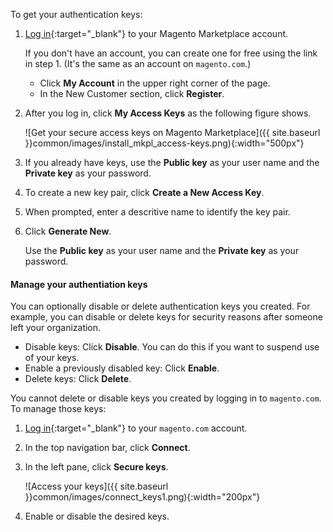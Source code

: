 <div markdown="1">

To get your authentication keys:

1.	[Log in](https://www.magentocommerce.com/products/applications/customer/login){:target="_blank"} to your Magento Marketplace account.

	If you don't have an account, you can create one for free using the link in step 1. (It's the same as an account on `magento.com`.)

	*	Click **My Account** in the upper right corner of the page.
	*	In the New Customer section, click **Register**.

2.	After you log in, click **My Access Keys** as the following figure shows.

	![Get your secure access keys on Magento Marketplace]({{ site.baseurl }}common/images/install_mkpl_access-keys.png){:width="500px"}
3.	If you already have keys, use the **Public key** as your user name and the **Private key** as your password.
3.	To create a new key pair, click **Create a New Access Key**.
4.	When prompted, enter a descritive name to identify the key pair.
5.	Click **Generate New**.

	Use the **Public key** as your user name and the **Private key** as your password.

#### Manage your authentiation keys
You can optionally disable or delete authentication keys you created. For example, you can disable or delete keys for security reasons after someone left your organization.

*	Disable keys: Click **Disable**. You can do this if you want to suspend use of your keys.
*	Enable a previously disabled key: Click **Enable**.
*	Delete keys: Click **Delete**.

You cannot delete or disable keys you created by logging in to `magento.com`. To manage those keys:

1.	[Log in](https://www.magentocommerce.com/products/customer/account/login){:target="_blank"} to your `magento.com` account.
2.	In the top navigation bar, click **Connect**.
3.	In the left pane, click **Secure keys**.

	![Access your keys]({{ site.baseurl }}common/images/connect_keys1.png){:width="200px"}
4.	Enable or disable the desired keys.

